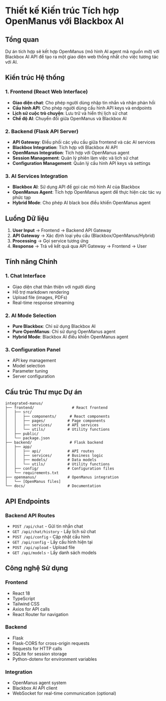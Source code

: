 # Thiết kế Kiến trúc Tích hợp OpenManus với Blackbox AI

## Tổng quan
Dự án tích hợp sẽ kết hợp OpenManus (mô hình AI agent mã nguồn mở) với Blackbox AI API để tạo ra một giao diện web thống nhất cho việc tương tác với AI.

## Kiến trúc Hệ thống

### 1. Frontend (React Web Interface)
- **Giao diện chat**: Cho phép người dùng nhập tin nhắn và nhận phản hồi
- **Cấu hình API**: Cho phép người dùng cấu hình API keys và endpoints
- **Lịch sử cuộc trò chuyện**: Lưu trữ và hiển thị lịch sử chat
- **Chế độ AI**: Chuyển đổi giữa OpenManus và Blackbox AI

### 2. Backend (Flask API Server)
- **API Gateway**: Điều phối các yêu cầu giữa frontend và các AI services
- **Blackbox Integration**: Tích hợp với Blackbox AI API
- **OpenManus Integration**: Tích hợp với OpenManus agent
- **Session Management**: Quản lý phiên làm việc và lịch sử chat
- **Configuration Management**: Quản lý cấu hình API keys và settings

### 3. AI Services Integration
- **Blackbox AI**: Sử dụng API để gọi các mô hình AI của Blackbox
- **OpenManus Agent**: Tích hợp OpenManus agent để thực hiện các tác vụ phức tạp
- **Hybrid Mode**: Cho phép AI black box điều khiển OpenManus agent

## Luồng Dữ liệu

1. **User Input** → Frontend → Backend API Gateway
2. **API Gateway** → Xác định loại yêu cầu (Blackbox/OpenManus/Hybrid)
3. **Processing** → Gọi service tương ứng
4. **Response** → Trả về kết quả qua API Gateway → Frontend → User

## Tính năng Chính

### 1. Chat Interface
- Giao diện chat thân thiện với người dùng
- Hỗ trợ markdown rendering
- Upload file (images, PDFs)
- Real-time response streaming

### 2. AI Mode Selection
- **Pure Blackbox**: Chỉ sử dụng Blackbox AI
- **Pure OpenManus**: Chỉ sử dụng OpenManus agent
- **Hybrid Mode**: Blackbox AI điều khiển OpenManus agent

### 3. Configuration Panel
- API key management
- Model selection
- Parameter tuning
- Server configuration

## Cấu trúc Thư mục Dự án

```
integrated-manus/
├── frontend/                 # React frontend
│   ├── src/
│   │   ├── components/      # React components
│   │   ├── pages/          # Page components
│   │   ├── services/       # API services
│   │   └── utils/          # Utility functions
│   ├── public/
│   └── package.json
├── backend/                 # Flask backend
│   ├── app/
│   │   ├── api/            # API routes
│   │   ├── services/       # Business logic
│   │   ├── models/         # Data models
│   │   └── utils/          # Utility functions
│   ├── config/             # Configuration files
│   └── requirements.txt
├── openmanus/              # OpenManus integration
│   └── [OpenManus files]
└── docs/                   # Documentation
```

## API Endpoints

### Backend API Routes
- `POST /api/chat` - Gửi tin nhắn chat
- `GET /api/chat/history` - Lấy lịch sử chat
- `POST /api/config` - Cập nhật cấu hình
- `GET /api/config` - Lấy cấu hình hiện tại
- `POST /api/upload` - Upload file
- `GET /api/models` - Lấy danh sách models

## Công nghệ Sử dụng

### Frontend
- React 18
- TypeScript
- Tailwind CSS
- Axios for API calls
- React Router for navigation

### Backend
- Flask
- Flask-CORS for cross-origin requests
- Requests for HTTP calls
- SQLite for session storage
- Python-dotenv for environment variables

### Integration
- OpenManus agent system
- Blackbox AI API client
- WebSocket for real-time communication (optional)

